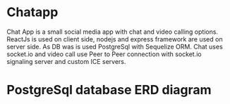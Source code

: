 # Chatapp

Chat App is a small social media app with chat and video calling options. ReactJs is used on client side, nodejs and express framework are used on server side. As DB was is used PostgreSql with Sequelize ORM. Chat uses socket.io and video call use Peer to Peer connection with socket.io signaling server and custom ICE servers.

# PostgreSql database ERD diagram

